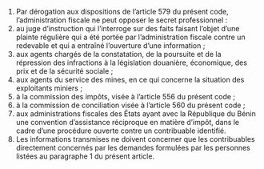 1) Par dérogation aux dispositions de l’article 579 du présent code, l’administration fiscale ne peut opposer le secret professionnel :
1) au juge d’instruction qui l’interroge sur des faits faisant l’objet d’une plainte
régulière qui a été portée par l’administration fiscale contre un redevable et qui a entraîné l’ouverture d’une information ;
2) aux agents chargés de la constatation, de la poursuite et de la répression
des infractions à la législation douanière, économique, des prix et de la sécurité sociale ;
3) aux  agents  du  service  des  mines,  en  ce  qui  concerne  la  situation  des
exploitants miniers ;
4) à la commission des impôts, visée à l’article 556 du présent code ;
4) à la commission de conciliation visée à l’article 560 du présent code ;
4) aux administrations fiscales des États ayant avec la République du Bénin une
convention d’assistance réciproque en matière d’impôt, dans le cadre d’une procédure ouverte contre un contribuable identifié.
2)  Les  informations  transmises  ne  doivent  concerner  que  les  contribuables directement  concernés  par  les  demandes  formulées  par  les  personnes  listées  au paragraphe 1 du présent article.